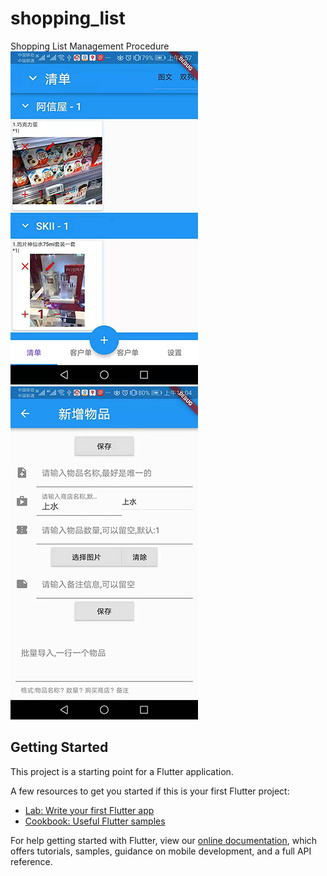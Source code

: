 # shopping_list

Shopping List Management Procedure
![主界面](https://raw.githubusercontent.com/wsonline2008/shopping_list/master/img/01.jpg)
![编辑添加](https://raw.githubusercontent.com/wsonline2008/shopping_list/master/img/02.jpg)

## Getting Started

This project is a starting point for a Flutter application.

A few resources to get you started if this is your first Flutter project:

- [Lab: Write your first Flutter app](https://flutter.io/docs/get-started/codelab)
- [Cookbook: Useful Flutter samples](https://flutter.io/docs/cookbook)

For help getting started with Flutter, view our 
[online documentation](https://flutter.io/docs), which offers tutorials, 
samples, guidance on mobile development, and a full API reference.
